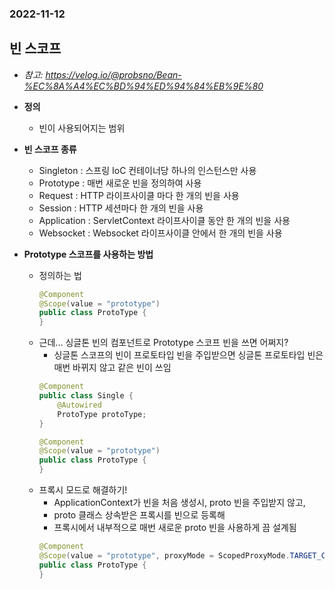 ### 2022-11-12

## 빈 스코프
- *참고: https://velog.io/@probsno/Bean-%EC%8A%A4%EC%BD%94%ED%94%84%EB%9E%80*
- **정의**
  - 빈이 사용되어지는 범위

- **빈 스코프 종류**
  - Singleton : 스프링 IoC 컨테이너당 하나의 인스턴스만 사용
  - Prototype : 매번 새로운 빈을 정의하여 사용
  - Request : HTTP 라이프사이클 마다 한 개의 빈을 사용
  - Session : HTTP 세션마다 한 개의 빈을 사용
  - Application : ServletContext 라이프사이클 동안 한 개의 빈을 사용
  - Websocket : Websocket 라이프사이클 안에서 한 개의 빈을 사용

- **Prototype 스코프를 사용하는 방법**
  - 정의하는 법
    ```java
    @Component
    @Scope(value = "prototype")
    public class ProtoType {
    }
    ```
  - 근데... 싱글톤 빈의 컴포넌트로 Prototype 스코프 빈을 쓰면 어쩌지? 
    - 싱글톤 스코프의 빈이 프로토타입 빈을 주입받으면 싱글톤 프로토타입 빈은 매번 바뀌지 않고 같은 빈이 쓰임
    ```java
    @Component
    public class Single {
        @Autowired
        ProtoType protoType;
    }
    
    @Component
    @Scope(value = "prototype")
    public class ProtoType {
    }
    ```
  - 프록시 모드로 해결하기!
    - ApplicationContext가 빈을 처음 생성시, proto 빈을 주입받지 않고,
    - proto 클래스 상속받은 프록시를 빈으로 등록해
    - 프록시에서 내부적으로 매번 새로운 proto 빈을 사용하게 끔 설계됨
    ```java
    @Component
    @Scope(value = "prototype", proxyMode = ScopedProxyMode.TARGET_CLASS)
    public class ProtoType {
    }
    ```
